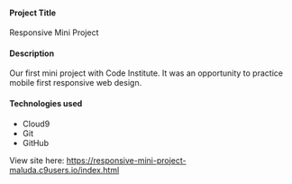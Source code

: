 #### Project Title
Responsive Mini Project

#### Description
Our first mini project with Code Institute. It was an opportunity to practice mobile first responsive web design. 

#### Technologies used
- Cloud9
- Git
- GitHub

View site here: https://responsive-mini-project-maluda.c9users.io/index.html

